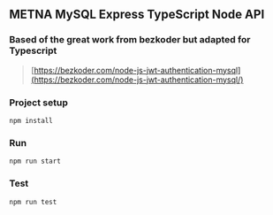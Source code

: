## METNA MySQL Express TypeScript Node API

### Based of the great work from bezkoder but adapted for Typescript

> [https://bezkoder.com/node-js-jwt-authentication-mysql](https://bezkoder.com/node-js-jwt-authentication-mysql/)

### Project setup

```
npm install
```

### Run

```
npm run start
```

### Test

```
npm run test
```

